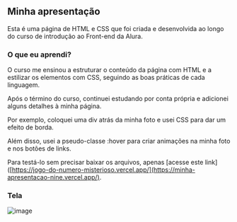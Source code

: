 ##  Minha apresentação 

Esta é uma página de HTML e CSS que foi criada e desenvolvida ao longo do curso de introdução ao Front-end da Alura.

### O que eu aprendi? 

O curso me ensinou a estruturar o conteúdo da página com HTML e a estilizar os elementos com CSS, seguindo as boas práticas de cada linguagem. 

Após o término do curso, continuei estudando por conta própria e adicionei alguns detalhes à minha página.

Por exemplo, coloquei uma div atrás da minha foto e usei CSS para dar um efeito de borda.

Além disso, usei a pseudo-classe :hover para criar animações na minha foto e nos botões de links.

Para testá-lo sem precisar baixar os arquivos, apenas [acesse este link]([https://jogo-do-numero-misterioso.vercel.app/](https://minha-apresentacao-nine.vercel.app/).

### Tela

![image](https://github.com/MateusPerpetuo/minha-apresentacao/assets/129229556/446d7311-1fdf-4155-a297-38fb3ae5a820)
